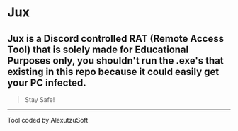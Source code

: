 # Jux
Jux is a Discord controlled RAT (Remote Access Tool) that is solely made for Educational Purposes only, you shouldn't run the .exe's that existing in this repo because it could easily get your PC infected.
---
> Stay Safe!
---
Tool coded by AlexutzuSoft
